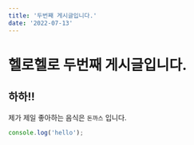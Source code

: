 ```yaml
---
title: '두번째 게시글입니다.'
date: '2022-07-13'
---
```


# 헬로헬로 두번째 게시글입니다.

## 하하!!

제가 제일 좋아하는 음식은 `돈까스` 입니다.

```javascript
console.log('hello');
```
